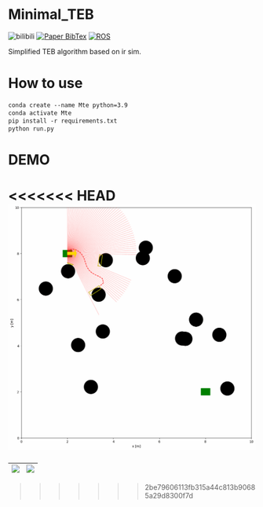 # Minimal_TEB

<img src='https://img.shields.io/badge/Python-3.9-blue' alt='bilibili'></a>
<a href="https://github.com/hanruihua/ir-sim"><img src='https://img.shields.io/badge/ir--sim-2.5.0-lightgreen' alt='Paper BibTex'></a>
<a href="https://github.com/casadi"><img src='https://img.shields.io/badge/casadi-3.7.0-red' alt='ROS'></a>

Simplified TEB algorithm based on ir sim.


# How to use

```shell
conda create --name Mte python=3.9
conda activate Mte
pip install -r requirements.txt
python run.py
```

# DEMO

<<<<<<< HEAD
![](animation/animation.gif)
=======
|<img  src="pictures/10obs.gif" width="400" />|<img  src="pictures/20obs.gif" width="400" />|
|--|--|
>>>>>>> 2be79606113fb315a44c813b90685a29d8300f7d
